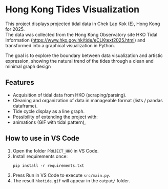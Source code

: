 # Hong Kong Tides Visualization

This project displays projected tidal data in Chek Lap Kok (E), Hong Kong for 2025.  
The data was collected from the Hong Kong Observatory site HKO Tidal Information (https://www.hko.gov.hk/tide/eCLKtext2025.html) and transformed into a graphical visualization in Python.   

The goal is to explore the boundary between data visualization and artistic expression, showing the natural trend of the tides through a clean and minimal graph design

## Features
- Acquisition of tidal data from HKO (scraping/parsing).
- Cleaning and organization of data in manageable format (lists / pandas dataframe).
- Tide cycle display as a line graph.
- Possibility of extending the project with:
- animations (GIF with tidal pattern),

## How to use in VS Code
1. Open the folder `PROJECT_HKO` in VS Code.
2. Install requirements once:
   ```
   pip install -r requirements.txt
   ```
3. Press Run  in VS Code to execute `src/main.py`.
4. The result `hkotide.gif` will appear in the `output/` folder.

